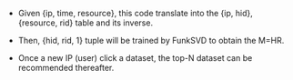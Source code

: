 * Given {ip, time, resource}, this code translate into the {ip, hid}, {resource, rid} table and its inverse.
* Then, {hid, rid, 1} tuple will be trained by FunkSVD to obtain the M=HR.

* Once a new IP (user) click a dataset, the top-N dataset can be recommended thereafter.

